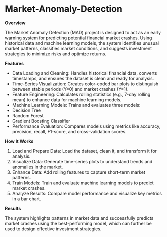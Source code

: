 # Market-Anomaly-Detection

**Overview**

The Market Anomaly Detection (MAD) project is designed to act as an early warning system for predicting potential financial market crashes. Using historical data and machine learning models, the system identifies unusual market patterns, classifies market conditions, and suggests investment strategies to minimize risks and optimize returns.

**Features**
- Data Loading and Cleaning: Handles historical financial data, converts timestamps, and ensures the dataset is clean and ready for analysis.
- Time-Series Visualization: Creates color-coded bar plots to distinguish between stable periods (Y=0) and market crashes (Y=1).
- Feature Engineering: Calculates rolling statistics (e.g., 7-day rolling mean) to enhance data for machine learning models.
- Machine Learning Models: Trains and evaluates three models:
- Decision Tree
- Random Forest
- Gradient Boosting Classifier
- Performance Evaluation: Compares models using metrics like accuracy, precision, recall, F1-score, and cross-validation scores.

**How It Works**
1. Load and Prepare Data: Load the dataset, clean it, and transform it for analysis.
2. Visualize Data: Generate time-series plots to understand trends and anomalies in the market.
3. Enhance Data: Add rolling features to capture short-term market patterns.
4. Train Models: Train and evaluate machine learning models to predict market crashes.
5. Analyze Results: Compare model performance and visualize key metrics in a bar chart.

**Results**

The system highlights patterns in market data and successfully predicts market crashes using the best-performing model, which can further be used to design effective investment strategies.
